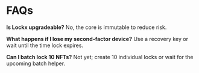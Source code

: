 # FAQs

**Is Lockx upgradeable?**  No, the core is immutable to reduce risk.

**What happens if I lose my second-factor device?**  Use a recovery key or wait until the time lock expires.

**Can I batch lock 10 NFTs?**  Not yet; create 10 individual locks or wait for the upcoming batch helper.
